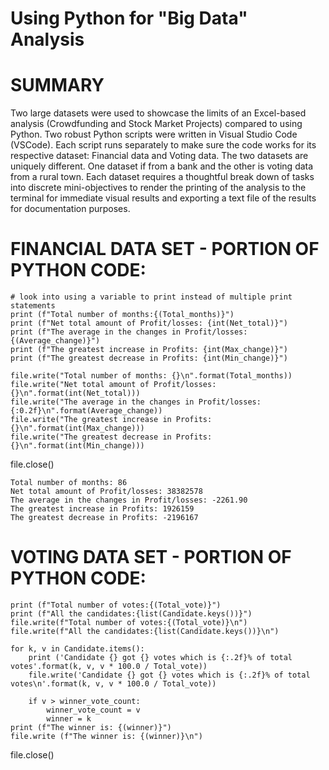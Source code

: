 # Using Python for "Big Data" Analysis

# SUMMARY

Two large datasets were used to showcase the limits of an Excel-based analysis (Crowdfunding and Stock Market Projects) compared to using Python. Two robust Python scripts were written in Visual Studio Code (VSCode). Each script runs separately to make sure the code works for its respective dataset: Financial data and Voting data. The two datasets are uniquely different. One dataset if from a bank and the other is voting data from a rural town. Each dataset requires a thoughtful break down of tasks into discrete mini-objectives to render the printing of the analysis to the terminal for immediate visual results and exporting a text file of the results for documentation purposes.

 # FINANCIAL DATA SET - PORTION OF PYTHON CODE:

    # look into using a variable to print instead of multiple print statements
    print (f"Total number of months:{(Total_months)}")
    print (f"Net total amount of Profit/losses: {int(Net_total)}")
    print (f"The average in the changes in Profit/losses: {(Average_change)}")
    print (f"The greatest increase in Profits: {int(Max_change)}")
    print (f"The greatest decrease in Profits: {int(Min_change)}")
    
    file.write("Total number of months: {}\n".format(Total_months))
    file.write("Net total amount of Profit/losses: {}\n".format(int(Net_total)))
    file.write("The average in the changes in Profit/losses: {:0.2f}\n".format(Average_change))
    file.write("The greatest increase in Profits: {}\n".format(int(Max_change)))
    file.write("The greatest decrease in Profits: {}\n".format(int(Min_change)))


file.close()

    Total number of months: 86
    Net total amount of Profit/losses: 38382578
    The average in the changes in Profit/losses: -2261.90
    The greatest increase in Profits: 1926159
    The greatest decrease in Profits: -2196167
    

 # VOTING DATA SET - PORTION OF PYTHON CODE:
 
    print (f"Total number of votes:{(Total_vote)}")
    print (f"All the candidates:{list(Candidate.keys())}") 
    file.write(f"Total number of votes:{(Total_vote)}\n")
    file.write(f"All the candidates:{list(Candidate.keys())}\n")
    
    for k, v in Candidate.items():
        print ('Candidate {} got {} votes which is {:.2f}% of total votes'.format(k, v, v * 100.0 / Total_vote))     
        file.write('Candidate {} got {} votes which is {:.2f}% of total votes\n'.format(k, v, v * 100.0 / Total_vote))
        
        if v > winner_vote_count:
            winner_vote_count = v
            winner = k
    print (f"The winner is: {(winner)}")
    file.write (f"The winner is: {(winner)}\n")

file.close()




